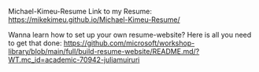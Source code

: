 Michael-Kimeu-Resume
Link to my Resume: https://mikekimeu.github.io/Michael-Kimeu-Resume/


Wanna learn how to set up your own resume-website? Here is all you need to get that done: https://github.com/microsoft/workshop-library/blob/main/full/build-resume-website/README.md/?WT.mc_id=academic-70942-juliamuiruri
